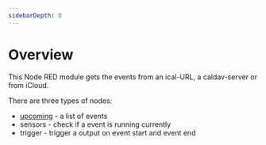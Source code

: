```yaml
---
sidebarDepth: 0
---
```


# Overview

This Node RED module gets the events from an ical-URL, a caldav-server or from iCloud.

There are three types of nodes:
- [upcoming](./upcoming.md) - a list of events
- sensors - check if a event is running currently
- trigger - trigger a output on event start and event end  
